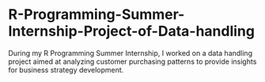 # R-Programming-Summer-Internship-Project-of-Data-handling
During my R Programming Summer Internship, I worked on a data handling project aimed at analyzing customer purchasing patterns to provide insights for business strategy development.
